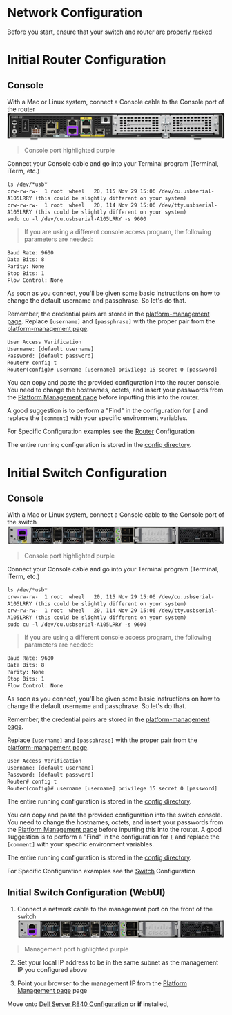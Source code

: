 # Network Configuration

Before you start, ensure that your switch and router are [properly racked](../hardware-assembly.md)

# Initial Router Configuration
## Console
With a Mac or Linux system, connect a Console cable to the Console port of the router  
![](../../images/router-console.png)  
> Console port highlighted purple

Connect your Console cable and go into your Terminal program (Terminal, iTerm, etc.)
```
ls /dev/*usb*
crw-rw-rw-  1 root  wheel   20, 115 Nov 29 15:06 /dev/cu.usbserial-A105LRRY (this could be slightly different on your system)
crw-rw-rw-  1 root  wheel   20, 114 Nov 29 15:06 /dev/tty.usbserial-A105LRRY (this could be slightly different on your system)
sudo cu -l /dev/cu.usbserial-A105LRRY -s 9600
```
> If you are using a different console access program, the following parameters are needed:

```
Baud Rate: 9600
Data Bits: 8
Parity: None
Stop Bits: 1
Flow Control: None
```

As soon as you connect, you'll be given some basic instructions on how to change the default username and passphrase. So let's do that.

Remember, the credential pairs are stored in the [platform-management page](../platform-management.md). Replace `[username]` and `[passphrase]` with the proper pair from the [platform-management page](../platform-management.md).

```
User Access Verification
Username: [default username]
Password: [default password]
Router# config t
Router(config)# username [username] privilege 15 secret 0 [password]
```

You can copy and paste the provided configuration into the router console. You need to change the hostnames, octets, and insert your passwords from the [Platform Management page](../platform-management.md) before inputting this into the router.

A good suggestion is to perform a "Find"  in the configuration for `[` and replace the `[comment]` with your specific environment variables.

For Specific Configuration examples see the [Router](../router/README.md) Configuration

The entire running configuration is stored in the [config directory](../../config/router-config.txt).

# Initial Switch Configuration
## Console
With a Mac or Linux system, connect a Console cable to the Console port of the switch  
![](../../images/switch-console.png)  
> Console port highlighted purple

Connect your Console cable and go into your Terminal program (Terminal, iTerm, etc.)
```
ls /dev/*usb*
crw-rw-rw-  1 root  wheel   20, 115 Nov 29 15:06 /dev/cu.usbserial-A105LRRY (this could be slightly different on your system)
crw-rw-rw-  1 root  wheel   20, 114 Nov 29 15:06 /dev/tty.usbserial-A105LRRY (this could be slightly different on your system)
sudo cu -l /dev/cu.usbserial-A105LRRY -s 9600
```
> If you are using a different console access program, the following parameters are needed:

```
Baud Rate: 9600
Data Bits: 8
Parity: None
Stop Bits: 1
Flow Control: None
```

As soon as you connect, you'll be given some basic instructions on how to change the default username and passphrase. So let's do that.

Remember, the credential pairs are stored in the [platform-management page](../platform-management.md).

Replace `[username]` and `[passphrase]` with the proper pair from the [platform-management page](../platform-management.md).

```
User Access Verification
Username: [default username]
Password: [default password]
Router# config t
Router(config)# username [username] privilege 15 secret 0 [password]
```

The entire running configuration is stored in the [config directory](../../config/switch.config).

You can copy and paste the provided configuration into the switch console. You need to change the hostnames, octets, and insert your passwords from the [Platform Management page](../platform-management.md) before inputting this into the router. A good suggestion is to perform a "Find"  in the configuration for `[` and replace the `[comment]` with your specific environment variables.

The entire running configuration is stored in the [config directory](../../config/switch-config.txt).

For Specific Configuration examples see the [Switch](../switch/README.md) Configuration

## Initial Switch Configuration (WebUI)
1. Connect a network cable to the management port on the front of the switch
![](../../images/switch-management.png)
> Management port highlighted purple  

2. Set your local IP address to be in the same subnet as the management IP you configured above  

3. Point your browser to the management IP from the [Platform Management page](../platform-management.md) page  


Move onto [Dell Server R840 Configuration](../dell/README.md)
or **if** installed,
